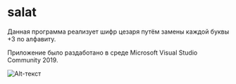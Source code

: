 # salat
Данная программа реализует шифр цезаря путём замены каждой буквы +3 по алфавиту.

Приложение было раздаботано в среде Microsoft Visual Studio Community 2019.

![Alt-текст](img/screen.jpg "Код")
